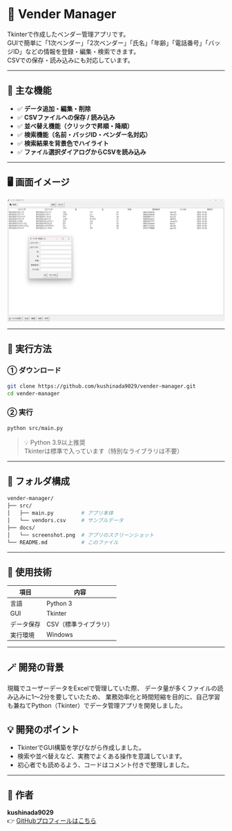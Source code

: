 # 🧭 Vender Manager

Tkinterで作成したベンダー管理アプリです。  
GUIで簡単に「1次ベンダー」「2次ベンダー」「氏名」「年齢」「電話番号」「バッジID」などの情報を登録・編集・検索できます。  
CSVでの保存・読み込みにも対応しています。

---

## 🌟 主な機能

- ✅ **データ追加・編集・削除**
- ✅ **CSVファイルへの保存 / 読み込み**
- ✅ **並べ替え機能（クリックで昇順・降順）**
- ✅ **検索機能（名前・バッジID・ベンダー名対応）**
- ✅ **検索結果を背景色でハイライト**
- ✅ **ファイル選択ダイアログからCSVを読み込み**

---

## 🖥️ 画面イメージ

![アプリ画面例](https://raw.githubusercontent.com/kushinada9029/vender-manager/main/docs/screenshot.png)

---

## 🚀 実行方法

### ① ダウンロード

```bash
git clone https://github.com/kushinada9029/vender-manager.git
cd vender-manager
```

### ② 実行

```bash
python src/main.py
```

> 💡 Python 3.9以上推奨  
> Tkinterは標準で入っています（特別なライブラリは不要）

---

## 📂 フォルダ構成

```bash
vender-manager/
├── src/
│   ├── main.py         # アプリ本体
│   └── vendors.csv     # サンプルデータ
├── docs/
│   └── screenshot.png  # アプリのスクリーンショット
└── README.md           # このファイル
```

---

## 🧩 使用技術

| 項目 | 内容 |
|------|------|
| 言語 | Python 3 |
| GUI | Tkinter |
| データ保存 | CSV（標準ライブラリ） |
| 実行環境 | Windows

---

## 🪄 開発の背景

現職でユーザーデータをExcelで管理していた際、
データ量が多くファイルの読み込みに1〜2分を要していたため、
業務効率化と時間短縮を目的に、自己学習も兼ねてPython（Tkinter）でデータ管理アプリを開発しました。

## 💡 開発のポイント

- TkinterでGUI構築を学びながら作成しました。  
- 検索や並べ替えなど、実務でよくある操作を意識しています。  
- 初心者でも読めるよう、コードはコメント付きで整理しました。  

---

## 📎 作者

**kushinada9029**  
👉 [GitHubプロフィールはこちら](https://github.com/kushinada9029)
